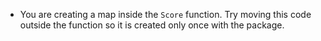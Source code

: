 - You are creating a map inside the `Score` function. Try moving this code outside the function 
so it is created only once with the package.